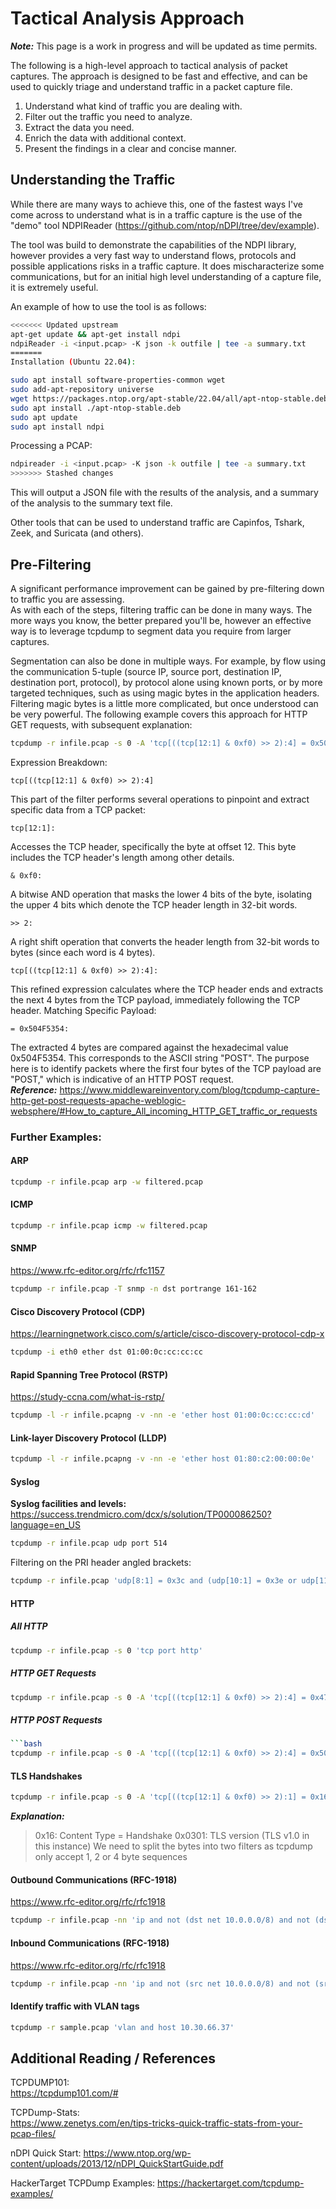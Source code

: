 # Tactical Analysis Approach
***Note:*** This page is a work in progress and will be updated as time permits.

The following is a high-level approach to tactical analysis of packet captures. The approach is designed to be fast and effective, and can be used to quickly triage and understand traffic in a packet capture file.
1. Understand what kind of traffic you are dealing with.
2. Filter out the traffic you need to analyze.
3. Extract the data you need.
4. Enrich the data with additional context.
5. Present the findings in a clear and concise manner.

## Understanding the Traffic
While there are many ways to achieve this, one of the fastest ways I've come across to understand what is in a traffic capture is the use of the "demo" tool NDPIReader (https://github.com/ntop/nDPI/tree/dev/example).  

The tool was build to demonstrate the capabilities of the NDPI library, however provides a very fast way to understand flows, protocols and possible applications risks in a traffic capture. It does mischaracterize some communications, but for an initial high level understanding of a capture file, it is extremely useful.

An example of how to use the tool is as follows:
```bash
<<<<<<< Updated upstream
apt-get update && apt-get install ndpi
ndpiReader -i <input.pcap> -K json -k outfile | tee -a summary.txt
=======
Installation (Ubuntu 22.04):

sudo apt install software-properties-common wget
sudo add-apt-repository universe
wget https://packages.ntop.org/apt-stable/22.04/all/apt-ntop-stable.deb
sudo apt install ./apt-ntop-stable.deb
sudo apt update
sudo apt install ndpi
```
Processing a PCAP:
```bash
ndpireader -i <input.pcap> -K json -k outfile | tee -a summary.txt
>>>>>>> Stashed changes
```
This will output a JSON file with the results of the analysis, and a summary of the analysis to the summary text file.

Other tools that can be used to understand traffic are Capinfos, Tshark, Zeek, and Suricata (and others).

## Pre-Filtering
A significant performance improvement can be gained by pre-filtering down to traffic you are assessing.  
As with each of the steps, filtering traffic can be done in many ways. The more ways you know, the better prepared you'll be, however an effective way is to leverage tcpdump to segment data you require from larger captures.

Segmentation can also be done in multiple ways. For example, by flow using the communication 5-tuple (source IP, source port, destination IP, destination port, protocol), by protocol alone using known ports, or by more targeted techniques, such as using magic bytes in the application headers.
Filtering magic bytes is a little more complicated, but once understood can be very powerful. The following example covers this approach for HTTP GET requests, with subsequent explanation:
```bash
tcpdump -r infile.pcap -s 0 -A 'tcp[((tcp[12:1] & 0xf0) >> 2):4] = 0x504F5354'
```
Expression Breakdown:

```
tcp[((tcp[12:1] & 0xf0) >> 2):4]
```

This part of the filter performs several operations to pinpoint and extract specific data from a TCP packet:

```
tcp[12:1]:
```
Accesses the TCP header, specifically the byte at offset 12. This byte includes the TCP header's length among other details.
```
& 0xf0:
```

A bitwise AND operation that masks the lower 4 bits of the byte, isolating the upper 4 bits which denote the TCP header length in 32-bit words.
```
>> 2:
```
A right shift operation that converts the header length from 32-bit words to bytes (since each word is 4 bytes).
```
tcp[((tcp[12:1] & 0xf0) >> 2):4]:
```
This refined expression calculates where the TCP header ends and extracts the next 4 bytes from the TCP payload, immediately following the TCP header.
Matching Specific Payload:
```
= 0x504F5354:
```
The extracted 4 bytes are compared against the hexadecimal value 0x504F5354. This corresponds to the ASCII string "POST".
The purpose here is to identify packets where the first four bytes of the TCP payload are "POST," which is indicative of an HTTP POST request.  
***Reference:***
https://www.middlewareinventory.com/blog/tcpdump-capture-http-get-post-requests-apache-weblogic-websphere/#How_to_capture_All_incoming_HTTP_GET_traffic_or_requests



### Further Examples:
#### ARP
```bash
tcpdump -r infile.pcap arp -w filtered.pcap
```
#### ICMP
```bash
tcpdump -r infile.pcap icmp -w filtered.pcap
```
#### SNMP
https://www.rfc-editor.org/rfc/rfc1157
```bash
tcpdump -r infile.pcap -T snmp -n dst portrange 161-162
```
#### Cisco Discovery Protocol (CDP)
https://learningnetwork.cisco.com/s/article/cisco-discovery-protocol-cdp-x
```bash
tcpdump -i eth0 ether dst 01:00:0c:cc:cc:cc
```
#### Rapid Spanning Tree Protocol (RSTP)
https://study-ccna.com/what-is-rstp/
```bash
tcpdump -l -r infile.pcapng -v -nn -e 'ether host 01:00:0c:cc:cc:cd'
```
#### Link-layer Discovery Protocol (LLDP)
```bash
tcpdump -l -r infile.pcapng -v -nn -e 'ether host 01:80:c2:00:00:0e'
```
#### Syslog
**Syslog facilities and levels:**
https://success.trendmicro.com/dcx/s/solution/TP000086250?language=en_US
```bash
tcpdump -r infile.pcap udp port 514
```
Filtering on the PRI header angled brackets:
```bash
tcpdump -r infile.pcap 'udp[8:1] = 0x3c and (udp[10:1] = 0x3e or udp[11:1] = 0x3e or udp[12:1] = 0x3e)'
```
#### HTTP
##### All HTTP
```bash
tcpdump -r infile.pcap -s 0 'tcp port http'
```
##### HTTP GET Requests
```bash
tcpdump -r infile.pcap -s 0 -A 'tcp[((tcp[12:1] & 0xf0) >> 2):4] = 0x47455420'
```
##### HTTP POST Requests
```bash
```bash
tcpdump -r infile.pcap -s 0 -A 'tcp[((tcp[12:1] & 0xf0) >> 2):4] = 0x504F5354'
```
#### TLS Handshakes
```bash
tcpdump -r infile.pcap -s 0 -A 'tcp[((tcp[12:1] & 0xf0) >> 2):1] = 0x16 and (tcp[((tcp[12:1] & 0xf0) >> 2) + 1:2] = 0x0301 or tcp[((tcp[12:1] & 0xf0) >> 2) + 1:2] = 0x0302 or tcp[((tcp[12:1] & 0xf0) >> 2) + 1:2] = 0x0303)'
```
***Explanation:***
> 0x16: Content Type = Handshake
> 0x0301: TLS version (TLS v1.0 in this instance)
> We need to split the bytes into two filters as tcpdump only accept 1, 2 or 4 byte sequences

#### Outbound Communications (RFC-1918)
https://www.rfc-editor.org/rfc/rfc1918
```bash
tcpdump -r infile.pcap -nn 'ip and not (dst net 10.0.0.0/8) and not (dst net 192.168.0.0/16) and not (dst net 172.16.0.0/12) and not (dst net 224.0.0.0/4) and not (dst net 169.254.0.0/16) and not (dst net 240.0.0.0/4)' |cut -d " " -f 3,5 | cut -d ":" -f1| awk -F " " '{print $1"."$2}' | awk -F "." '{print $1"."$2"."$3"."$4, $6"."$7"."$8"."$9":"$10}' |sort|uniq -c | sort -rn | head -n 20 
```

#### Inbound Communications (RFC-1918)
https://www.rfc-editor.org/rfc/rfc1918
```bash
tcpdump -r infile.pcap -nn 'ip and not (src net 10.0.0.0/8) and not (src net 192.168.0.0/16) and not (src net 172.16.0.0/12) and not (src net 224.0.0.0/4) and not (src net 169.254.0.0/16) and not (src net 240.0.0.0/4)' |cut -d " " -f 3,5 | cut -d ":" -f1| awk -F "." '{print $1"."$2"."$3"."$4":"$5"."$6"."$7"."$8}' |sort| uniq -c | sort -rn | head -n 20
```

#### Identify traffic with VLAN tags
```bash
tcpdump -r sample.pcap 'vlan and host 10.30.66.37'
```

## Additional Reading / References
TCPDUMP101:  
https://tcpdump101.com/#  

TCPDump-Stats:  
https://www.zenetys.com/en/tips-tricks-quick-traffic-stats-from-your-pcap-files/  

nDPI Quick Start:
https://www.ntop.org/wp-content/uploads/2013/12/nDPI_QuickStartGuide.pdf

HackerTarget TCPDump Examples:
https://hackertarget.com/tcpdump-examples/
